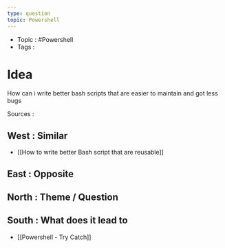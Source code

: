 ```yaml
---
type: question
topic: Powershell 
---
```

- Topic : #Powershell 
- Tags : 

# Idea


How can i write better bash scripts that are easier to maintain and got less bugs


Sources :

## West : Similar

- [[How to write better Bash script that are reusable]]

## East : Opposite

## North : Theme / Question

## South : What does it lead to

- [[Powershell - Try Catch]]

